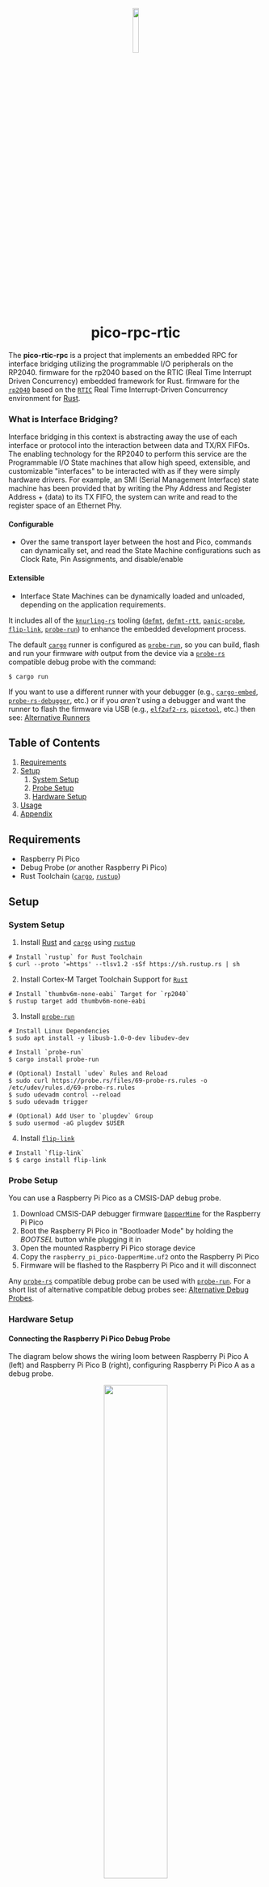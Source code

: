 <!-- Title -->
<p align="center">
  <img width=15% src="https://www.svgrepo.com/show/68860/microchip.svg">
  <h1 align="center">pico-rpc-rtic</h1>
</p>

The **pico-rtic-rpc** is a project that implements an embedded RPC for interface bridging utilizing the programmable I/O peripherals on the RP2040. firmware for the rp2040 based on the RTIC (Real Time Interrupt Driven Concurrency) embedded framework for Rust.
firmware for the [`rp2040`][1] based on the [`RTIC`][2] Real Time Interrupt-Driven Concurrency environment for [Rust][3].


### What is Interface Bridging?
Interface bridging in this context is abstracting away the use of each interface or protocol into the interaction between data and TX/RX FIFOs. The enabling technology for the RP2040 to perform this service are the Programmable I/O State machines that allow high speed, extensible, and customizable "interfaces" to be interacted with as if they were simply hardware drivers. For example, an SMI (Serial Management Interface) state machine has been provided that by writing the Phy Address and Register Address + (data) to its TX FIFO, the system can write and read to the register space of an Ethernet Phy. 

#### Configurable
* Over the same transport layer between the host and Pico, commands can dynamically set, and read the State Machine configurations such as Clock Rate, Pin Assignments, and disable/enable

#### Extensible
* Interface State Machines can be dynamically loaded and unloaded, depending on the application requirements. 

It includes all of the [`knurling-rs`][4] tooling ([`defmt`][5], [`defmt-rtt`][5], [`panic-probe`][5], [`flip-link`][6],
[`probe-run`][7]) to enhance the embedded development process.

The default [`cargo`][8] runner is configured as [`probe-run`][7], so you can build, flash and run your firmware _with_
output from the device via a [`probe-rs`][9] compatible debug probe with the command:

```shell
$ cargo run
```

If you want to use a different runner with your debugger (e.g., [`cargo-embed`][10], [`probe-rs-debugger`][11], etc.) or
if you _aren't_ using a debugger and want the runner to flash the firmware via USB (e.g., [`elf2uf2-rs`][12],
[`picotool`][13], etc.) then see: [Alternative Runners][14]

## Table of Contents
1. [Requirements](#requirements)
2. [Setup](#setup)
    1. [System Setup](#system-setup)
    2. [Probe Setup](#probe-setup)
    3. [Hardware Setup](#hardware-setup)
3. [Usage](#usage)
6. [Appendix](#appendix)

## Requirements
* Raspberry Pi Pico
* Debug Probe (*or* another Raspberry Pi Pico)
* Rust Toolchain ([`cargo`][8], [`rustup`][15])

## Setup
### System Setup
1. Install [Rust][3] and [`cargo`][8] using [`rustup`][15]
```shell
# Install `rustup` for Rust Toolchain
$ curl --proto '=https' --tlsv1.2 -sSf https://sh.rustup.rs | sh
```

2. Install Cortex-M Target Toolchain Support for [`Rust`][3]
```shell
# Install `thumbv6m-none-eabi` Target for `rp2040`
$ rustup target add thumbv6m-none-eabi
```

3. Install [`probe-run`][7]
```shell
# Install Linux Dependencies
$ sudo apt install -y libusb-1.0-0-dev libudev-dev

# Install `probe-run`
$ cargo install probe-run

# (Optional) Install `udev` Rules and Reload
$ sudo curl https://probe.rs/files/69-probe-rs.rules -o /etc/udev/rules.d/69-probe-rs.rules
$ sudo udevadm control --reload
$ sudo udevadm trigger

# (Optional) Add User to `plugdev` Group
$ sudo usermod -aG plugdev $USER
```

4. Install [`flip-link`][6]
```shell
# Install `flip-link`
$ $ cargo install flip-link
```

### Probe Setup
You can use a Raspberry Pi Pico as a CMSIS-DAP debug probe.

1. Download CMSIS-DAP debugger firmware [`DapperMime`][16] for the Raspberry Pi Pico
2. Boot the Raspberry Pi Pico in "Bootloader Mode" by holding the _BOOTSEL_ button while plugging it in
3. Open the mounted Raspberry Pi Pico storage device
4. Copy the `raspberry_pi_pico-DapperMime.uf2` onto the Raspberry Pi Pico
5. Firmware will be flashed to the Raspberry Pi Pico and it will disconnect

Any [`probe-rs`][9] compatible debug probe can be used with [`probe-run`][7]. For a short list of alternative
compatible debug probes see: [Alternative Debug Probes][17].

### Hardware Setup
#### Connecting the Raspberry Pi Pico Debug Probe
The diagram below shows the wiring loom between Raspberry Pi Pico A (left) and Raspberry Pi Pico B (right), configuring
Raspberry Pi Pico A as a debug probe.

<!-- Embed Image -->
<p align="center">
  <img width=50% src="https://user-images.githubusercontent.com/62866982/191892108-daabc0d6-5ec1-4265-8722-226c512b995c.svg">
</p>

The connections shown in the diagram above are listed below.

```
Pico A GND -> Pico B GND
Pico A GP2 -> Pico B SWCLK
Pico A GP3 -> Pico B SWDIO
Pico A GP4/UART1 TX -> Pico B GP1/UART0 RX
Pico A GP5/UART1 RX -> Pico B GP0/UART0 TX
Pico A VSYS -> Pico B VSYS
```

For more information on connecting the two Raspberry Pi Picos, the wiring loom between them and its connections, see
the section _Appendix A > Wiring Loom_ in: [Getting Started with Raspberry Pi Pico][18]

#### Raspberry Pi Pico Dev Board
Alternatively, a custom printed Raspberry Pi Pico Dev Board can be used to enhance development, which includes:

* Debug Probe Host (Raspberry Pi Pico)
* Detachable Target (Raspberry Pi Pico)
* Serial Interface
* Reset Button
* Breakout Pins
* Selection of _VSys_ or _VBus_ Power Sources

The custom printed Raspberry Pi Pico Dev board is shown below:

<!-- Embed Image -->
<p align="center">
  <img width=50% src="https://user-images.githubusercontent.com/62866982/191941119-a21dd273-d29b-49a5-8daf-5e4429268965.png">
</p>

For more information on printing your own custom Raspberry Pi Pico Dev Board, see:
[Raspberry Pi Pico Dev Board][19]

## Usage
#### Running
To run the firmware in debug mode:
```shell
$ cargo run
```

To run the firmware in release mode:
```shell
$ cargo run --release
```

#### Logging
To change the default [`defmt`][5] log level, see `.cargo/config.toml`:
```toml
[env]
DEFMT_LOG = "trace"
```

You can also set the log level inline:
```shell
$ DEFMT_LOG=debug cargo run
$ DEFMT_LOG=error cargo run --release
```

## Appendix
#### Documentation
* [Raspberry Pi Pico][1]
* [Rust][3]
* [Cargo][8]
* [Rustup][15]
* [Embassy][2]
* [Knurling-RS `defmt`][5]
* [Knurling-RS `flip-link`][6]
* [Knurling-RS `probe-run`][7]
* [Probe-RS `cargo-embed`][10]
* [Probe-RS `probe-rs-debugger`][11]
* [Raspberry Pi Pico `elf2uf2`][12]
* [Raspberry Pi Pico `picotool`][13]
* [CMSIS-DAP Firmware `DapperMime`][16]

#### Resources
* [Rust Embedded Book][20]
* [Awesome Embedded Rust][21]
* [Getting Started with Raspberry Pi Pico][22]
* [Ferrous Systems Embedded Training][23]
* [Ferrous Systems Embedded Teaching Material][24]
* [RP-RS App Template][25]
* [RP-RS Alternative Debug Probes][17]
* [RP-RS Alternative Runners][14]
* [Knurling-RS App Template][4]
* [Probe-RS Probe Setup][9]
* [Raspberry Pi Pico Dev Board][19]


<!-- Reference -->
[1]: https://www.raspberrypi.com/documentation/microcontrollers/rp2040.html
[2]: https://rtic.rs/1/book/en/preface.html
[3]: https://www.rust-lang.org/
[4]: https://github.com/knurling-rs/app-template
[5]: https://github.com/knurling-rs/defmt
[6]: https://github.com/knurling-rs/flip-link
[7]: https://github.com/knurling-rs/probe-run
[8]: https://doc.rust-lang.org/cargo/
[9]: https://probe.rs/docs/getting-started/probe-setup/
[10]: https://github.com/probe-rs/cargo-embed
[11]: https://github.com/probe-rs/vscode
[12]: https://github.com/JoNil/elf2uf2-rs
[13]: https://github.com/raspberrypi/picotool
[14]: https://github.com/rp-rs/rp2040-project-template#alternative-runners
[15]: https://rustup.rs/
[16]: https://github.com/majbthrd/DapperMime
[17]: https://github.com/rp-rs/rp2040-project-template/blob/main/debug_probes.md
[18]: https://datasheets.raspberrypi.com/pico/getting-started-with-pico.pdf#picoprobe-wiring-section
[19]: https://timsavage.github.io/rpi-pico-devboard/
[20]: https://docs.rust-embedded.org/book/
[21]: https://github.com/rust-embedded/awesome-embedded-rust
[22]: https://datasheets.raspberrypi.com/pico/getting-started-with-pico.pdf
[23]: https://embedded-trainings.ferrous-systems.com/
[24]: https://github.com/ferrous-systems/teaching-material
[25]: https://github.com/rp-rs/rp2040-project-template
